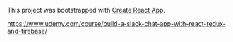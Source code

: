 This project was bootstrapped with [Create React App](https://github.com/facebookincubator/create-react-app).

https://www.udemy.com/course/build-a-slack-chat-app-with-react-redux-and-firebase/



